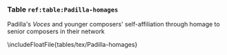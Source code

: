 ### Table `ref:table:Padilla-homages`

Padilla's *Voces* and younger composers' self-affiliation through homage to
senior composers in their network

\includeFloatFile{tables/tex/Padilla-homages}

